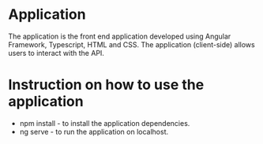 # Application

The application is the front end application developed using Angular Framework, Typescript, HTML and CSS. The application (client-side) allows users to interact with the API.

# Instruction on how to use the application
* npm install - to install the application dependencies.
* ng serve - to run the application on localhost.
